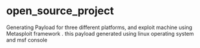 # open_source_project
Generating Payload for three different platforms, and exploit machine using Metasploit framework .
this payload generated using linux operating system and msf console 
